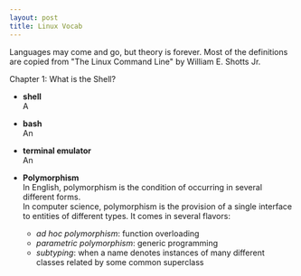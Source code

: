 ```yaml
---
layout: post
title: Linux Vocab
---
```

Languages may come and go, but theory is forever.  Most of the definitions are copied from "The Linux Command Line" by William E. Shotts Jr.

Chapter 1: What is the Shell?  
* **shell**  
A 
* **bash**  
An 
* **terminal emulator**  
An 


* **Polymorphism**  
In English, polymorphism is the condition of occurring in several different forms.  
In computer science, polymorphism is the provision of a single interface to entities of different types.  It comes in several flavors:  
  - *ad hoc polymorphism*:
  function overloading
  - *parametric polymorphism*:
  generic programming
  - *subtyping*:
  when a name denotes instances of many different classes related by some common superclass
